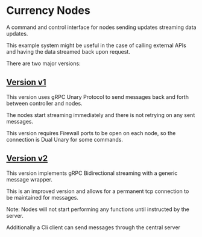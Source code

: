 Currency Nodes
================

A command and control interface for nodes sending updates streaming data updates.

This example system might be useful in the case of calling external APIs and having the data streamed back upon request.

There are two major versions:

## [Version v1](https://github.com/hongkongkiwi/go-currency-nodes/v1)

This version uses gRPC Unary Protocol to send messages back and forth between controller and nodes. 

The nodes start streaming immediately and there is not retrying on any sent messages.

This version requires Firewall ports to be open on each node, so the connection is Dual Unary for some commands.

## [Version v2](https://github.com/hongkongkiwi/go-currency-nodes/v2)

This version implements gRPC Bidirectional streaming with a generic message wrapper.

This is an improved version and allows for a permanent tcp connection to be maintained for messages.

Note: Nodes will not start performing any functions until instructed by the server.

Additionally a Cli client can send messages through the central server
